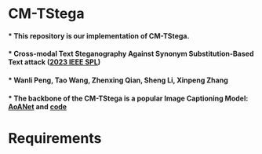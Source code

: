 # CM-TStega

#### * This repository is our implementation of CM-TStega.
#### * Cross-modal Text Steganography Against Synonym Substitution-Based Text attack ([2023 IEEE SPL](10.1109/LSP.2023.3258862))
#### * Wanli Peng, Tao Wang, Zhenxing Qian, Sheng Li, Xinpeng Zhang
#### * The backbone of the CM-TStega is a popular Image Captioning Model: [AoANet](https://arxiv.org/abs/1908.06954) and [code](https://github.com/husthuaan/AoANet)

# Requirements
